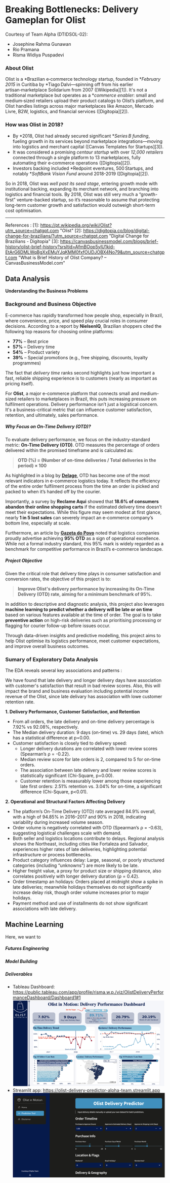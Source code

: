 # **Breaking Bottlenecks: Delivery Gameplan for Olist**
Courtesy of Team Alpha (DTIDSOL-02):
- Josephine Rahma Gunawan
- Rio Pramana
- Risma Widiya Puspadevi

### About Olist 
Olist is a *Brazilian e‑commerce technology startup, founded in **February 2015* in Curitiba by *Tiago Dalvi—spinning off from his earlier artisan‑marketplace Solidarium from 2007 ([Wikipedia][1]). It's not a traditional marketplace but operates as a **commerce enabler*: small and medium‑sized retailers upload their product catalogs to Olist’s platform, and Olist handles listings across major marketplaces like Amazon, Mercado Livre, B2W, logistics, and financial services ([Digitopia][2]).

### How was Olist in 2018?

* By *2018, Olist had already secured significant **Series B funding*, fueling growth in its services beyond marketplace integrations—moving into logistics and merchant capital ([Canvas Templates for Startups][3]).
* It was considered a promising *centaur startup* with over *12,000 retailers* connected through a single platform to 13 marketplaces, fully automating their e‑commerce operations ([Digitopia][2]).
* Investors backing included *Redpoint eventures, 500 Startups, and notably **SoftBank Vision Fund* around 2018-2019 ([Digitopia][2]).

So in 2018, Olist was *well past its seed stage*, entering growth mode with institutional backing, expanding its merchant network, and branching into logistics and financial tools. By 2018, Olist was still very much a “growth-first” venture-backed startup, so it’s reasonable to assume that protecting long-term customer growth and satisfaction would outweigh short-term cost optimisation.

---

References : 
[1]: https://pt.wikipedia.org/wiki/Olist?utm_source=chatgpt.com "Olist"
[2]: https://digitopia.co/blog/digital-change-for-brazilians/?utm_source=chatgpt.com "Digital Change for Brazilians - Digitopia"
[3]: https://canvasbusinessmodel.com/blogs/brief-history/olist-brief-history?srsltid=AfmBOop5ylU1kid-EtArG6DMLWqBgXxEMuYJqKMM0fxfOUDJOBX4No79&utm_source=chatgpt.com "What is Brief History of Olist Company? – CanvasBusinessModel.com"

## **Data Analysis**

**Understanding the Business Problems**

### Background and Business Objective

E-commerce has rapidly transformed how people shop, especially in Brazil, where convenience, price, and speed play crucial roles in consumer decisions. According to a report by **NielsenIQ**, Brazilian shoppers cited the following top reasons for choosing online platforms:

- **77%** – Best price  
- **57%** – Delivery time  
- **54%** – Product variety  
- **39%** – Special promotions (e.g., free shipping, discounts, loyalty programmes)

The fact that *delivery time* ranks second highlights just how important a fast, reliable shipping experience is to customers (nearly as important as pricing itself).

For **Olist**, a major e-commerce platform that connects small and medium-sized retailers to marketplaces in Brazil, this puts increasing pressure on fulfilment operations. Delivery performance isn’t just a logistical concern. It's a business-critical metric that can influence customer satisfaction, retention, and ultimately, sales performance.

##### Why Focus on On-Time Delivery (OTD)?

To evaluate delivery performance, we focus on the industry-standard metric: **On-Time Delivery (OTD)**. OTD measures the percentage of orders delivered within the promised timeframe and is calculated as:

> **OTD (%) = (Number of on-time deliveries / Total deliveries in the period) × 100**

As highlighted in a blog by **[Delage](https://delage.com.br/blog/otd-on-time-delivery-saiba-tudo-sobre-um-dos-principais-indicadores-para-o-e-commerce/)**, OTD has become one of the most relevant indicators in e-commerce logistics today. It reflects the efficiency of the entire order fulfilment process from the time an order is picked and packed to when it’s handed off by the courier.

Importantly, a survey by **Reclame Aqui** showed that **18.6% of consumers abandon their online shopping carts** if the estimated delivery time doesn’t meet their expectations. While this figure may seem modest at first glance, nearly **1 in 5 lost sales** can severely impact an e-commerce company’s bottom line, especially at scale.

Furthermore, an article by **[Gazeta do Povo](https://www.gazetadopovo.com.br/economia/e-commerce-brasileiro-busca-alternativas-a-correiodependencia-an1xq7tj25k1nnxytsml2tb4q/)** noted that logistics companies proudly advertise achieving **95% OTD** as a sign of operational excellence. While not a formal industry standard, this 95% mark is widely regarded as a benchmark for competitive performance in Brazil’s e-commerce landscape.

##### Project Objective

Given the critical role that delivery time plays in consumer satisfaction and conversion rates, the objective of this project is to:

> **Improve Olist's delivery performance by increasing its On-Time Delivery (OTD) rate, aiming for a minimum benchmark of 95%.**

In addition to descriptive and diagnostic analysis, this project also leverages **machine learning to predict whether a delivery will be late or on time** based on various features available at the time of order. The goal is to take **preventive action** on high-risk deliveries such as prioritising processing or flagging for courier follow-up before issues occur.

Through data-driven insights and predictive modelling, this project aims to help Olist optimise its logistics performance, meet customer expectations, and improve overall business outcomes.

### Sumary of Exploratory Data Analysis 
The EDA reveals several key associations and patterns : 

We have found that late delivery and longer delivery days have association with customer's satisfaction that result in bad review scores. Also, this will impact the brand and business evaluation including potential income revenue of the Olist, since late delivary has association with lowe customer retention rate. 


**1. Delivery Performance, Customer Satisfaction, and Retention**
- From all orders, the late delivery and on-time delivery percentage is 7.92% vs 92.08%, respectively. 
- The Median delivery duration: 9 days (on-time) vs. 29 days (late), which has a statistical difference at p=0.00.
- Customer satisfaction is closely tied to delivery speed:
    - Longer delivery durations are correlated with lower review scores (Spearman’s ρ = -0.22).
    - Median review score for late orders is 2, compared to 5 for on-time orders.
    - The association between late delivery and lower review scores is statistically significant (Chi-Square, p=0.00).
    - Customer retention is measurably lower among those experiencing late first orders: 2.51% retention vs. 3.04% for on-time, a significant difference (Chi-Square, p<0.01).

**2. Operational and Structural Factors Affecting Delivery**
- The platform’s On-Time Delivery (OTD) rate averaged 84.9% overall, with a high of 94.85% in 2016–2017 and 90% in 2018, indicating variability during increased volume season.
- Order volume is negatively correlated with OTD (Spearman’s ρ = -0.63), suggesting logistical challenges scale with demand.
- Both seller and logistics locations contribute to delays. Regional analysis shows the Northeast, including cities like Fortaleza and Salvador, experiences higher rates of late deliveries, highlighting potential infrastructure or process bottlenecks.
- Product category influences delay: Large, seasonal, or poorly structured categories (including “unknowns”) are more likely to be late. 
- Higher freight value, a proxy for product size or shipping distance, also correlates positively with longer delivery duration (ρ = 0.42).
- Order timestamp an holidays: Orders placed at midnight show a spike in late deliveries; meanwhile holidays themselves do not significantly increase delay risk, though order volume increases prior to major holidays.
- Payment method and use of installments do not show significant associations with late delivery.


## **Machine Learning**
Here, we want to 
##### Futures Engineering 
##### Model Building 
##### Deliverables
- Tableau Dashboard: https://public.tableau.com/app/profile/risma.w.p./viz/OlistDeliveryPerformanceDashboard/Dashboard1#1
![Homepage](images/Screenshot%202025-07-22%20at%2023.04.21.png)
- Streamlit app: https://olist-delivery-predictor-alpha-team.streamlit.app
![Homepage](images/Screenshot%202025-07-22%20at%2023.05.04.png)